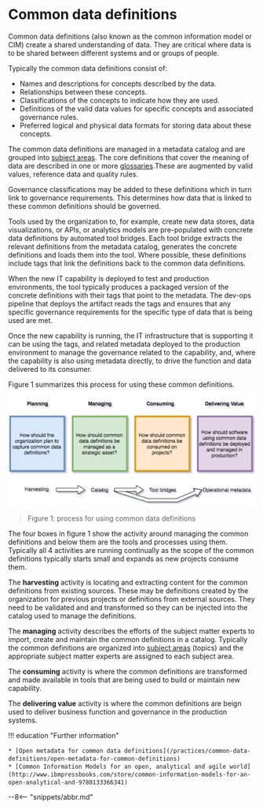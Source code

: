 <!-- SPDX-License-Identifier: CC-BY-4.0 -->
<!-- Copyright Contributors to the ODPi Egeria project. -->

# Common data definitions

Common data definitions (also known as the common information model or CIM) create a shared understanding of data. They are critical where data is to be shared between different systems and or groups of people.

Typically the common data definitions consist of:

* Names and descriptions for concepts described by the data.
* Relationships between these concepts.
* Classifications of the concepts to indicate how they are used.
* Definitions of the valid data values for specific concepts and associated governance rules.
* Preferred logical and physical data formats for storing data about these concepts.

The common data definitions are managed in a metadata catalog and are grouped into [subject areas](/concepts/subject-area).  The core definitions that cover the meaning of data are described in one or more [glossaries](/practices/common-data-definitions/anatomy-of-a-glossary).These are augmented by valid values, reference data and quality rules.

Governance classifications may be added to these definitions which in turn link to governance requirements.   This determines how data that is linked to these common definitions should be governed.

Tools used by the organization to, for example, create new data stores, data visualizations, or APIs, or analytics models are pre-populated with concrete data definitions by automated tool bridges. Each tool bridge extracts the relevant definitions from the metadata catalog, generates the concrete definitions and loads them into the tool.  Where possible, these definitions include tags that link the definitions back to the common data definitions.

When the new IT capability is deployed to test and production environments, the tool typically produces a packaged version of the concrete definitions with their tags that point to the metadata. The dev-ops pipeline that deploys the artifact reads the tags and ensures that any specific governance requirements for the specific type of data that is being used are met.

Once the new capability is running, the IT infrastructure that is supporting it can be using the tags, and related metadata deployed to the production environment to manage the governance related to the capability, and, where the capability is also using metadata directly, to drive the function and data delivered to its consumer.

Figure 1 summarizes this process for using these common definitions.

![Figure 1](using-common-data-definitions.png)
> Figure 1: process for using common data definitions

The four boxes in figure 1 show the activity around managing the common definitions and below them are the tools and processes using them.  Typically all 4 activities are running continually as the scope of the common definitions typically starts small and expands as new projects consume them.

The **harvesting** activity is locating and extracting content for the common definitions from existing sources. These may be definitions created by the organization for previous projects or definitions from external sources. They need to be validated and and transformed so they can be injected into the catalog used to manage the definitions.

The **managing** activity describes the efforts of the subject matter experts to import, create and maintain the common definitions in a catalog.  Typically the common definitions are organized into [subject areas](/practices/coco-pharmaceuticals/scenarios/defining-subject-areas/overview) (topics) and the appropriate subject matter experts are assigned to each subject area.

The **consuming** activity is where the common definitions are transformed and made available in tools that are being used to build or maintain new capability.

The **delivering value** activity is where the common definitions are beign used to deliver business function and governance in the production systems.

!!! education "Further information"

    * [Open metadata for common data definitions](/practices/common-data-definitions/open-metadata-for-common-definitions)
    * [Common Information Models for an open, analytical and agile world](http://www.ibmpressbooks.com/store/common-information-models-for-an-open-analytical-and-9780133366341)


--8<-- "snippets/abbr.md"
